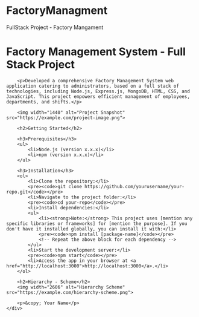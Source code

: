 # FactoryManagment
FullStack Project - Factory Mangament
<!DOCTYPE html>
<html lang="en">
<head>
    <meta charset="UTF-8">
    <meta name="viewport" content="width=device-width, initial-scale=1.0">
    <title>Factory Management System - Full Stack Project</title>
</head>
<body>
    <div>
        <h1>Factory Management System - Full Stack Project</h1>
        
        <p>Developed a comprehensive Factory Management System web application catering to administrators, based on a full stack of technologies, including Node.js, Express.js, MongoDB, HTML, CSS, and JavaScript. This project empowers efficient management of employees, departments, and shifts.</p>
        
        <img width="1440" alt="Project Snapshot" src="https://example.com/project-image.png">
        
        <h2>Getting Started</h2>
        
        <h3>Prerequisites</h3>
        <ul>
            <li>Node.js (version x.x.x)</li>
            <li>npm (version x.x.x)</li>
        </ul>
        
        <h3>Installation</h3>
        <ol>
            <li>Clone the repository:</li>
            <pre><code>git clone https://github.com/yourusername/your-repo.git</code></pre>
            <li>Navigate to the project folder:</li>
            <pre><code>cd your-repo</code></pre>
            <li>Install dependencies:</li>
            <ul>
                <li><strong>Note:</strong> This project uses [mention any specific libraries or frameworks] for [mention the purpose]. If you don't have it installed globally, you can install it with:</li>
                <pre><code>npm install [package-name]</code></pre>
                <!-- Repeat the above block for each dependency -->
            </ul>
            <li>Start the development server:</li>
            <pre><code>npm start</code></pre>
            <li>Access the app in your browser at <a href="http://localhost:3000">http://localhost:3000</a>.</li>
        </ol>
        
        <h2>Hierarchy - Scheme</h2>
        <img width="2606" alt="Hierarchy Scheme" src="https://example.com/hierarchy-scheme.png">
        
        <p>&copy; Your Name</p>
    </div>
</body>
</html>
